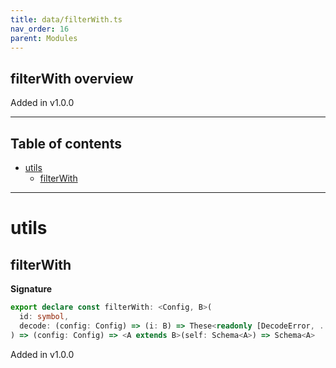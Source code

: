 ```yaml
---
title: data/filterWith.ts
nav_order: 16
parent: Modules
---
```


## filterWith overview

Added in v1.0.0

---

<h2 class="text-delta">Table of contents</h2>

- [utils](#utils)
  - [filterWith](#filterwith)

---

# utils

## filterWith

**Signature**

```ts
export declare const filterWith: <Config, B>(
  id: symbol,
  decode: (config: Config) => (i: B) => These<readonly [DecodeError, ...DecodeError[]], B>
) => (config: Config) => <A extends B>(self: Schema<A>) => Schema<A>
```

Added in v1.0.0
